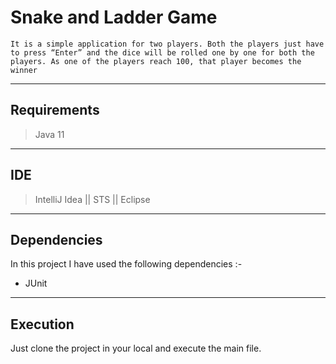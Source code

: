 # Snake and Ladder Game

`It is a simple application for two players. Both the players just have to press “Enter” and the dice will be rolled one by one for both the players. As one of the players reach 100, that player becomes the winner`

---
## Requirements

> Java 11

---

## IDE 
>IntelliJ Idea || STS || Eclipse

---

## Dependencies

In this project I have used the following dependencies :-

- JUnit

---

## Execution

Just clone the project in your local and execute the main file.
